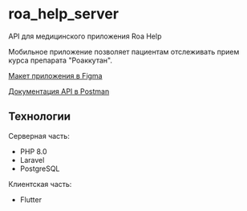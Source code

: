 # roa_help_server
API для медицинского приложения Roa Help

Мобильное приложение позволяет пациентам отслеживать прием курса препарата "Роаккутан".

[Макет приложения в Figma](https://www.figma.com/file/sL69q2N3xJIRHKqbJEmEzm/Roakkutan?node-id=0%3A1)

[Документация API в Postman](https://documenter.getpostman.com/view/4976461/TWDXnbfg)

## Технологии
Серверная часть:
- PHP 8.0
- Laravel
- PostgreSQL

Клиентская часть:
- Flutter
